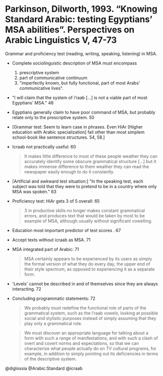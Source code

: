 # Parkinson, Dilworth, 1993. “Knowing Standard Arabic: testing Egyptians’ MSA abilities”. Perspectives on Arabic Linguistics V, 47-73

Grammar and proficiency test (reading, writing, speaking, listening) in MSA.

- Complete sociolinguistic description of MSA must encompass 
  1. prescriptive system
  2. part of communicative continuum 
  3. "imperfectly known, but fully functional, part of most Arabs' communicative lives".

- "I will claim that the system of i’raab [...] is not a viable part of most Egyptians' MSA." 48

- Egyptians generally claim to have poor command of MSA, but probably relate only to the prescriptive system. 50

- [Grammar test: Seem to learn case in phrases. Even HiAr [Higher education with Arabic specialization] fail other than most simplem school-book like sentence structures. 54, 58.]

- Icraab not practically useful: 60

  > It makes little difference to most of these people weather they can accurately identify some obscure grammatical structure [...] but it makes immense difference to them weather they can read the newspaper easily enough to do it constantly.

- [Artificial and  awkward test situation:] "In the speaking test, each subject was told that they were to pretend to be in a country where only MSA was spoken." 63

- Proficiency test: HiAr gets 3 of 5 overall: 65 

  > 3 in productive skills no longer makes constant grammatical errors, and produces text that would be taken by most to be example of MSA, although usually without significant vowelling.

- Education most important predictor of test scores . 67

- Accept texts without icraab as MSA. 71

- MSA integrated part of Arabic: 71

  > MSA certainly appears to be experienced by its users as simply the formal version of what they do every day, the upper end of their style spectrum, as opposed to experiencing it as a separate form.

- 'Levels' cannot be described in and of themselves since they are always interacting. 72

- Concluding programmatic statements: 72

  > We probably must redefine the functional role of parts of the grammatical system, such as the I’raab vowels, looking at possible social and stylistic purposes instead of simply assuming that they play only a grammatical role.

  > We must discover an appropriate language for talking about a form with such a range of manifestations, and with such a clash of overt and covert norms and expectations, so that we can characterize what people actually do on TV cultural programs, for example, in addition to simply pointing out its deficiencies in terms of the descriptive system.

@diglossia
@Arabic:Standard
@icraab
